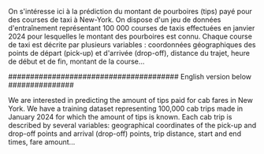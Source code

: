 On s'intéresse ici à la prédiction du montant de pourboires (tips) payé pour des courses de taxi à New-York. On dispose d'un jeu de données 
d'entraînement représentant 100 000 courses de taxis effectuées en janvier 2024 pour lesquelles le montant des pourboires est connu.
Chaque course de taxi est décrite par plusieurs variables : coordonnées géographiques des points de départ (pick-up) 
et d'arrivée (drop-off), distance du trajet, heure de début et de fin, montant de la course…

####################################### English version below ###############

We are interested in predicting the amount of tips paid for cab fares in New York. We have a training dataset 
representing 100,000 cab trips made in January 2024 for which the amount of tips is known.
Each cab trip is described by several variables: geographical coordinates of the pick-up and drop-off points 
and arrival (drop-off) points, trip distance, start and end times, fare amount...
